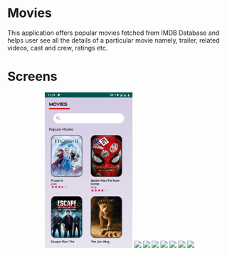 # Movies

This application offers popular movies fetched from IMDB Database and helps user see all the details of a particular movie namely, trailer, related videos, cast and crew, ratings etc.

# Screens
<p align="center">
  <img src = "https://github.com/Tanvi-Goyal/Movies/raw/master/Screenshots/home.png" wigth="150" height="350"> <img src = "https://github.com/Prashant-123/Shiksha/raw/master/Screenshots/dashboard.png" wigth="150" height="350"> <img src = "https://github.com/Prashant-123/Shiksha/raw/master/Screenshots/schedule.png" wigth="150" height="350"> <img src = "https://github.com/Prashant-123/Shiksha/raw/master/Screenshots/chat.png" wigth="150" height="350"> <img src = "https://github.com/Prashant-123/Shiksha/raw/master/Screenshots/register.png" wigth="150" height="350"> <img src = "https://github.com/Prashant-123/Shiksha/raw/master/Screenshots/attendance.png" wigth="150" height="350"> <img src = "https://github.com/Prashant-123/Shiksha/raw/master/Screenshots/staff.png" wigth="150" height="350"> <img src = "https://github.com/Prashant-123/Shiksha/raw/master/Screenshots/notify.png" wigth="150" height="350">
</p>
